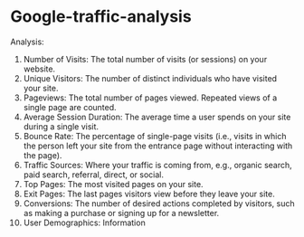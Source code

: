 # Google-traffic-analysis

Analysis:
1.	Number of Visits: The total number of visits (or sessions) on your website.
2.	Unique Visitors: The number of distinct individuals who have visited your site.
3.	Pageviews: The total number of pages viewed. Repeated views of a single page are counted.
4.	Average Session Duration: The average time a user spends on your site during a single visit.
5.	Bounce Rate: The percentage of single-page visits (i.e., visits in which the person left your site from the entrance page without interacting with the page).
6.	Traffic Sources: Where your traffic is coming from, e.g., organic search, paid search, referral, direct, or social.
7.	Top Pages: The most visited pages on your site.
8.	Exit Pages: The last pages visitors view before they leave your site.
9.	Conversions: The number of desired actions completed by visitors, such as making a purchase or signing up for a newsletter.
10.	User Demographics: Information 
